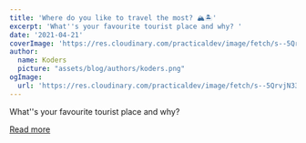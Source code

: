 ```yaml
---
title: 'Where do you like to travel the most? 🏔🏝'
excerpt: 'What''s your favourite tourist place and why? '
date: '2021-04-21'
coverImage: 'https://res.cloudinary.com/practicaldev/image/fetch/s--5QrvjN33--/c_imagga_scale,f_auto,fl_progressive,h_420,q_auto,w_1000/https://dev-to-uploads.s3.amazonaws.com/uploads/articles/0hgng8plb9uxvubhqmgd.jpg'
author:
  name: Koders
  picture: "assets/blog/authors/koders.png"
ogImage:
  url: 'https://res.cloudinary.com/practicaldev/image/fetch/s--5QrvjN33--/c_imagga_scale,f_auto,fl_progressive,h_420,q_auto,w_1000/https://dev-to-uploads.s3.amazonaws.com/uploads/articles/0hgng8plb9uxvubhqmgd.jpg'
---
```


What''s your favourite tourist place and why? 

[Read more](https://dev.to/xenoxdev/where-do-you-like-to-travel-the-most-3ef0)
